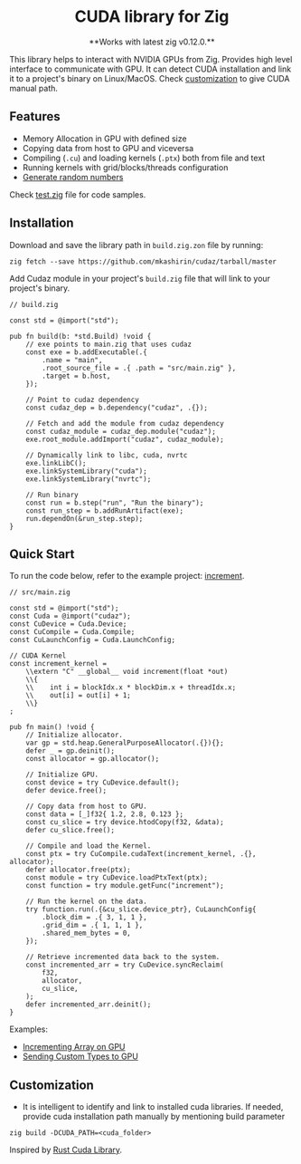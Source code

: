 <h1 align="center">CUDA library for Zig</h1>

<p align="center">**Works with latest zig v0.12.0.**</p>

This library helps to interact with NVIDIA GPUs from Zig. Provides high level
interface to communicate with GPU. It can detect CUDA installation and link it
to a project's binary on Linux/MacOS. Check
[customization](https://github.com/akhildevelops/cudaz/tree/main#Customization)
to give CUDA manual path.

## Features

- Memory Allocation in GPU with defined size
- Copying data from host to GPU and viceversa
- Compiling (`.cu`) and loading kernels (`.ptx`) both from file and text
- Running kernels with grid/blocks/threads configuration
- [Generate random numbers](test/rng.zig)

Check [test.zig](./test.zig) file for code samples.

## Installation

Download and save the library path in `build.zig.zon` file by running:
```shell
zig fetch --save https://github.com/mkashirin/cudaz/tarball/master
```
Add Cudaz module in your project's `build.zig` file that will link to your
project's binary.
```zig
// build.zig

const std = @import("std");

pub fn build(b: *std.Build) !void {
    // exe points to main.zig that uses cudaz
    const exe = b.addExecutable(.{
        .name = "main",
        .root_source_file = .{ .path = "src/main.zig" },
        .target = b.host,
    });

    // Point to cudaz dependency
    const cudaz_dep = b.dependency("cudaz", .{});

    // Fetch and add the module from cudaz dependency
    const cudaz_module = cudaz_dep.module("cudaz");
    exe.root_module.addImport("cudaz", cudaz_module);

    // Dynamically link to libc, cuda, nvrtc
    exe.linkLibC();
    exe.linkSystemLibrary("cuda");
    exe.linkSystemLibrary("nvrtc");

    // Run binary
    const run = b.step("run", "Run the binary");
    const run_step = b.addRunArtifact(exe);
    run.dependOn(&run_step.step);
}
```

## Quick Start

To run the code below, refer to the example project:
[increment](./example/increment).

```zig
// src/main.zig

const std = @import("std");
const Cuda = @import("cudaz");
const CuDevice = Cuda.Device;
const CuCompile = Cuda.Compile;
const CuLaunchConfig = Cuda.LaunchConfig;

// CUDA Kernel
const increment_kernel =
    \\extern "C" __global__ void increment(float *out)
    \\{
    \\    int i = blockIdx.x * blockDim.x + threadIdx.x;
    \\    out[i] = out[i] + 1;
    \\}
;

pub fn main() !void {
    // Initialize allocator.
    var gp = std.heap.GeneralPurposeAllocator(.{}){};
    defer _ = gp.deinit();
    const allocator = gp.allocator();

    // Initialize GPU.
    const device = try CuDevice.default();
    defer device.free();

    // Copy data from host to GPU.
    const data = [_]f32{ 1.2, 2.8, 0.123 };
    const cu_slice = try device.htodCopy(f32, &data);
    defer cu_slice.free();

    // Compile and load the Kernel.
    const ptx = try CuCompile.cudaText(increment_kernel, .{}, allocator);
    defer allocator.free(ptx);
    const module = try CuDevice.loadPtxText(ptx);
    const function = try module.getFunc("increment");

    // Run the kernel on the data.
    try function.run(.{&cu_slice.device_ptr}, CuLaunchConfig{
        .block_dim = .{ 3, 1, 1 },
        .grid_dim = .{ 1, 1, 1 },
        .shared_mem_bytes = 0,
    });

    // Retrieve incremented data back to the system.
    const incremented_arr = try CuDevice.syncReclaim(
        f32,
        allocator,
        cu_slice,
    );
    defer incremented_arr.deinit();
}
```

Examples:
- [Incrementing Array on GPU](examples/increment/)
- [Sending Custom Types to GPU](examples/custom_type/)

## Customization
- It is intelligent to identify and link to installed cuda libraries. If
needed, provide cuda installation path manually by mentioning build parameter
```shell
zig build -DCUDA_PATH=<cuda_folder>
```

Inspired by
[Rust Cuda Library](https://github.com/coreylowman/cudarc/tree/main).
